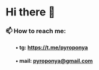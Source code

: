 # Hi there 👋

### 📫 How to reach me: 
####  &nbsp;&nbsp;&nbsp;&nbsp;&nbsp;&nbsp;&nbsp;&nbsp;• tg: https://t.me/pyroponya
####  &nbsp;&nbsp;&nbsp;&nbsp;&nbsp;&nbsp;&nbsp;&nbsp;• mail: pyroponya@gmail.com

<!--
**PyroPonya/PyroPonya** is a ✨ _special_ ✨ repository because its `README.md` (this file) appears on your GitHub profile.

Here are some ideas to get you started:

- 🔭 I’m currently working on ...
- 🌱 I’m currently learning ...
- 👯 I’m looking to collaborate on ...
- 🤔 I’m looking for help with ...
- 💬 Ask me about ...
- 📫 How to reach me: ...
- 😄 Pronouns: ...
- ⚡ Fun fact: ...
-->
